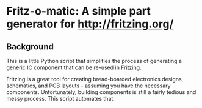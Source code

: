 Fritz-o-matic: A simple part generator for http://fritzing.org/
===============================================================

Background
----------

This is a little Python script that simplifies the process of generating
a generic IC component that can be re-used in [Fritzing](http://fritzing.org/).

Fritzing is a great tool for creating bread-boarded electronics designs,
schematics, and PCB layouts - assuming you have the necessary components.
Unfortunately, building components is still a fairly tedious and messy
process. This script automates that.

